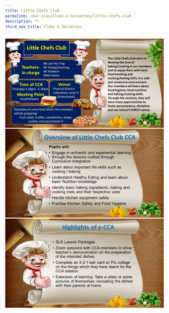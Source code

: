```yaml
---
title: Little Chefs Club
permalink: /our-ccas/Clubs-n-Societies/little-chefs-club
description: ""
third_nav_title: Clubs & Societies
---
```


![](/images/chefs%20club.jpg)
![](/images/chefs%20club%202.jpg)
![](/images/chefs%20club%203.jpg)